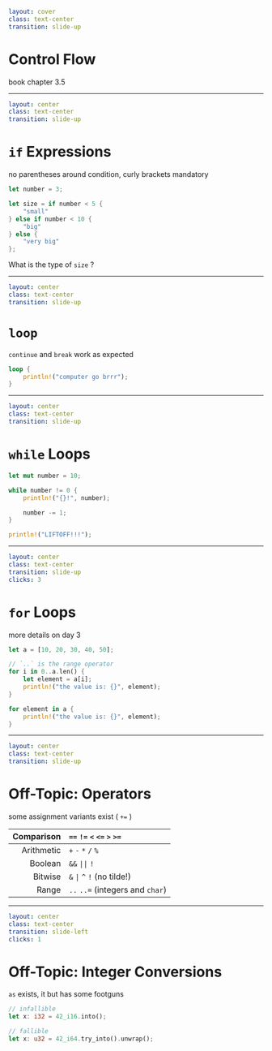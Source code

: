 ```yaml
layout: cover
class: text-center
transition: slide-up
```

# Control Flow

book chapter 3.5

---

```yaml
layout: center
class: text-center
transition: slide-up
```

# `if` Expressions

no parentheses around condition, curly brackets mandatory

```rust
let number = 3;

let size = if number < 5 {
    "small"
} else if number < 10 {
    "big"
} else {
    "very big"
};
```

What is the type of `size` ?

---

```yaml
layout: center
class: text-center
transition: slide-up
```

# `loop`

`continue` and `break` work as expected

```rust
loop {
    println!("computer go brrr");
}
```

---

```yaml
layout: center
class: text-center
transition: slide-up
```

# `while` Loops

```rust {3,7}
let mut number = 10;

while number != 0 {
    println!("{}!", number);

    number -= 1;
}

println!("LIFTOFF!!!");
```

---

```yaml
layout: center
class: text-center
transition: slide-up
clicks: 3
```

# `for` Loops

more details on day 3

```rust {1,4,7|1,4-7|1,9,11|all}
let a = [10, 20, 30, 40, 50];

// `..` is the range operator
for i in 0..a.len() {
    let element = a[i];
    println!("the value is: {}", element);
}

for element in a {
    println!("the value is: {}", element);
}
```

<div
    style="border-color: red"
    class="border-1 absolute top-72.3 left-106 w-17.5"
    v-click="[0,1]"
></div>

<div
    style="border-color: red"
    class="border-1 absolute top-77 left-122 w-8"
    v-click="[1,2]"
></div>

---

```yaml
layout: center
class: text-center
transition: slide-up
```

# Off-Topic: Operators

some assignment variants exist ( `+=` )

| Comparison | `==` `!=` `<` `<=` `>` `>=`      |
| ---------: | :------------------------------- |
| Arithmetic | `+` `-` `*` `/` `%`              |
| Boolean    | `&&` `\|\|` `!`                  |
| Bitwise    | `&` `\|` `^` `!` (no tilde!)     |
| Range      | `..` `..=` (integers and `char`) |

---

```yaml
layout: center
class: text-center
transition: slide-left
clicks: 1
```

# Off-Topic: Integer Conversions

`as` exists, it but has some footguns

```rust {1,2|4,5}
// infallible
let x: i32 = 42_i16.into();

// fallible
let x: u32 = 42_i64.try_into().unwrap();
```

<div
    style="border-color: red"
    class="border-1 absolute top-77 left-87 w-4.5"
    v-click="[0,1]"
></div>
<div
    style="border-color: red"
    class="border-1 absolute top-77 left-103 w-5"
    v-click="[0,1]"
></div>

<div
    style="border-color: red"
    class="border-1 absolute top-90.5 left-87 w-4.5"
    v-click="[1,2]"
></div>
<div
    style="border-color: red"
    class="border-1 absolute top-90.5 left-103 w-5"
    v-click="[1,2]"
></div>
